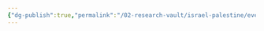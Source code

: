 ```yaml
---
{"dg-publish":true,"permalink":"/02-research-vault/israel-palestine/events/1947-un-partition-plan/","created":"2025-08-20T15:59:49.703-04:00","updated":"2025-08-21T16:57:16.203-04:00"}
---
```


